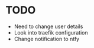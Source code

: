 # TODO

- Need to change user details
- Look into traefik configuration
- Change notification to ntfy
